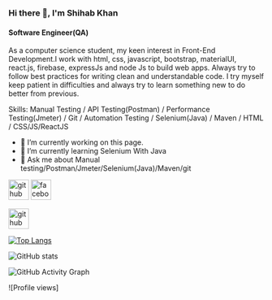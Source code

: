 <!-- ![Software Engineer(QA)](https://scontent.fdac24-1.fna.fbcdn.net/v/t1.6435-9/78851512_443968586275048_6159353229860667392_n.jpg?_nc_cat=110&ccb=1-7&_nc_sid=09cbfe&_nc_eui2=AeER6bxyDy5PHX8CiDKP5ZXyHbg5_07NlRgduDn_Ts2VGMWZXSRj-HSdXAXc5w9adCK4QAxX2yqJIv0VRlNaD8NL&_nc_ohc=_aKuWE3aYD0AX9Uq3by&_nc_ht=scontent.fdac24-1.fna&oh=00_AfC-6rzI3q6ER4KPyoUzCS2ypEXMGqpuw470lt2vcbTEaA&oe=64864E74) -->

### Hi there 👋, I'm Shihab Khan
#### Software Engineer(QA)


As a computer science student, my keen interest in Front-End 
Development.I work with html, css, javascript, bootstrap, materialUI, 
react.js, firebase, expressJs and node Js to build web apps. Always try 
to follow best practices for writing clean and understandable code. I try myself keep patient in difficulties and always try to learn something new to do better from previous.

Skills: Manual Testing / API Testing(Postman) / Performance Testing(Jmeter) / Git / Automation Testing / Selenium(Java) / Maven / HTML / CSS/JS/ReactJS

- 🔭 I’m currently working on this page. 
- 🌱 I’m currently learning Selenium With Java 
- 💬 Ask me about Manual testing/Postman/Jmeter/Selenium(Java)/Maven/git 


[<img src='https://cdn.jsdelivr.net/npm/simple-icons@3.0.1/icons/github.svg' alt='github' height='40'>](https://github.com/https://github.com/shihab0005)  [<img src='https://cdn.jsdelivr.net/npm/simple-icons@3.0.1/icons/facebook.svg' alt='facebook' height='40'>](https://www.facebook.com/https://www.facebook.com/profile.php?id=100019857312756)  


[<img src='https://cdn.jsdelivr.net/npm/simple-icons@3.0.1/icons/github.svg' alt='github' height='40'>](https://github.com/https://github.com/shihab0005)  

[![Top Langs](https://github-readme-stats.vercel.app/api/top-langs/?username=https://github.com/shihab0005)](https://github.com/anuraghazra/github-readme-stats)

![GitHub stats](https://github-readme-stats.vercel.app/api?username=https://github.com/shihab0005&show_icons=true&count_private=true)  

![GitHub Activity Graph](https://activity-graph.herokuapp.com/graph?username=https://github.com/shihab0005)  

![Profile views]
